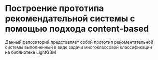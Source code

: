 # Построение прототипа рекомендательной системы с помощью подхода content-based 

Данный репозиторий представляет собой прототип рекоментательной системы выполненный в виде задачи многоклассовой классификации на библиотеке LightGBM
